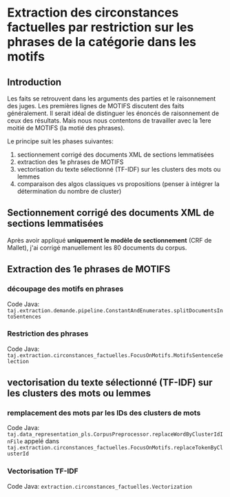 # Extraction des circonstances factuelles par restriction sur les phrases de la catégorie dans les motifs

## Introduction
Les faits se retrouvent dans les arguments des parties et le raisonnement des juges. Les premières lignes de MOTIFS discutent des faits généralement. Il serait idéal de distinguer les énoncés de raisonnement de ceux des résultats. Mais nous nous contentons de travailler avec la 1ere moitié de MOTIFS (la motié des phrases).

Le principe suit les phases suivantes:
1.  sectionnement corrigé des documents XML de sections lemmatisées
2.  extraction des 1e phrases de MOTIFS
3.  vectorisation du texte sélectionné (TF-IDF) sur les clusters des mots ou lemmes
4.  comparaison des algos classiques vs propositions (penser à intégrer la détermination du nombre de cluster)

## Sectionnement corrigé des documents XML de sections lemmatisées

Après avoir appliqué **uniquement le modèle de sectionnement** (CRF de Mallet), j'ai corrigé manuellement les 80 documents du corpus.

## Extraction des 1e phrases de MOTIFS

### découpage des motifs en phrases

Code Java: `taj.extraction.demande.pipeline.ConstantAndEnumerates.splitDocumentsIntoSentences`

### Restriction des phrases

Code Java: `taj.extraction.circonstances_factuelles.FocusOnMotifs.MotifsSentenceSelection`

## vectorisation du texte sélectionné (TF-IDF) sur les clusters des mots ou lemmes

### remplacement des mots par les IDs des clusters de mots

Code Java: `taj.data_representation_pls.CorpusPreprocessor.replaceWordByClusterIdInFile` appelé dans `taj.extraction.circonstances_factuelles.FocusOnMotifs.replaceTokenByClusterId`

### Vectorisation TF-IDF

Code Java: `extraction.circonstances_factuelles.Vectorization`

